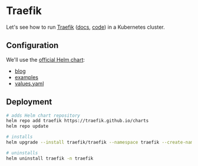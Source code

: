 # Traefik

Let's see how to run [Traefik](https://traefik.io/) ([docs](https://doc.traefik.io/traefik/), [code](https://github.com/traefik/traefik)) in a Kubernetes cluster.

## Configuration

We'll use the [official Helm chart](https://github.com/traefik/traefik-helm-chart):

- [blog](https://traefik.io/blog/install-and-configure-traefik-with-helm/)
- [examples](https://github.com/traefik/traefik-helm-chart/blob/master/EXAMPLES.md)
- [values.yaml](https://github.com/traefik/traefik-helm-chart/blob/master/traefik/values.yaml)

## Deployment

```bash
# adds Helm chart repository
helm repo add traefik https://traefik.github.io/charts
helm repo update

# installs
helm upgrade --install traefik/traefik --namespace traefik --create-namespace

# uninstalls
helm uninstall traefik -n traefik
```

